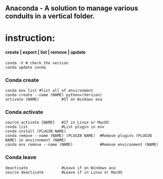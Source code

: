 ## Anaconda - A solution to manage various conduits in a vertical folder.
# instruction:
#### create | export | list | remove | update

    conda -V # check the version
    conda update conda
### Conda create
    conda env list #list all of environment
    conda create --name (NAME) python=(Version)
    activate (NAME)          #If on Windows ana
    
### Conda activate
    source activate {NAME}   #If in Linux or MacOS
    conda list               #List plugin in env
    conda install (PLUGIN NAME)
    conda remove --name (NAME) (PLUGIN NAME)  #Remove plugins (PLUGIN NAME) in environment (NAME)
    conda env remove --name (NAME)            #Remvoe environment (NAME)
    
### Conda leave
    deactivate               #Leave if on Windows ana
    source deactivate        #Leave if in Linux or MacOS


